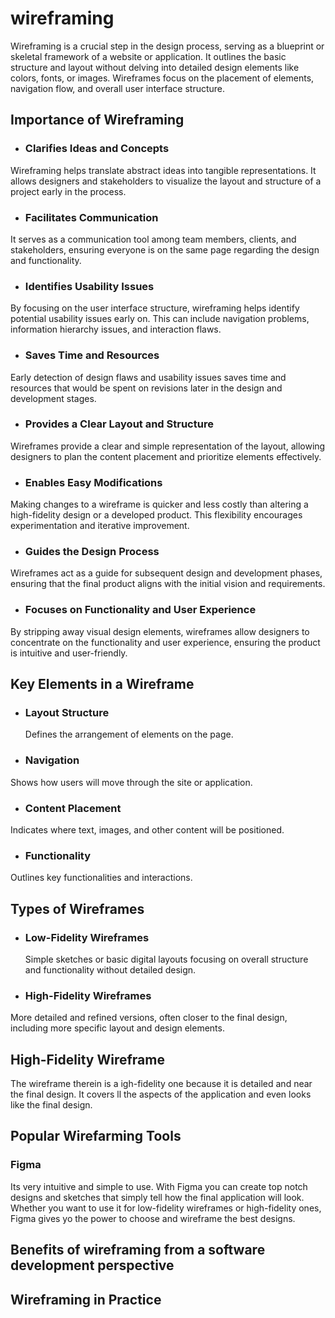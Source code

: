 # wireframing
Wireframing is a crucial step in the design process, serving as a blueprint or skeletal framework of a website or application. It outlines the basic structure and layout without delving into detailed design elements like colors, fonts, or images. Wireframes focus on the placement of elements, navigation flow, and overall user interface structure.
## Importance of Wireframing
- ### Clarifies Ideas and Concepts
Wireframing helps translate abstract ideas into tangible representations. It allows designers and stakeholders to visualize the layout and structure of a project early in the process.
- ### Facilitates Communication
It serves as a communication tool among team members, clients, and stakeholders, ensuring everyone is on the same page regarding the design and functionality.
- ### Identifies Usability Issues
By focusing on the user interface structure, wireframing helps identify potential usability issues early on. This can include navigation problems, information hierarchy issues, and interaction flaws.
- ### Saves Time and Resources
Early detection of design flaws and usability issues saves time and resources that would be spent on revisions later in the design and development stages.
- ### Provides a Clear Layout and Structure
Wireframes provide a clear and simple representation of the layout, allowing designers to plan the content placement and prioritize elements effectively.
- ### Enables Easy Modifications
Making changes to a wireframe is quicker and less costly than altering a high-fidelity design or a developed product. This flexibility encourages experimentation and iterative improvement.
- ### Guides the Design Process
Wireframes act as a guide for subsequent design and development phases, ensuring that the final product aligns with the initial vision and requirements.
- ### Focuses on Functionality and User Experience
By stripping away visual design elements, wireframes allow designers to concentrate on the functionality and user experience, ensuring the product is intuitive and user-friendly.

## Key Elements in a Wireframe
- ### Layout Structure
  Defines the arrangement of elements on the page.
- ### Navigation
 Shows how users will move through the site or application.
- ### Content Placement
 Indicates where text, images, and other content will be positioned.
- ### Functionality
 Outlines key functionalities and interactions.

## Types of Wireframes
- ### Low-Fidelity Wireframes
  Simple sketches or basic digital layouts focusing on overall structure and functionality without detailed design.
- ### High-Fidelity Wireframes
 More detailed and refined versions, often closer to the final design, including more specific layout and design elements.

## High-Fidelity Wireframe
The wireframe therein is a igh-fidelity one because it is detailed and near the final design. It covers ll the aspects of the application and even looks like the final design.

## Popular Wirefarming Tools
### Figma
Its very intuitive and simple to use. With Figma you can create top notch designs and sketches that simply tell how the final application will look. Whether you want to use it for low-fidelity wireframes or high-fidelity ones, Figma gives yo the power to choose and wireframe the best designs.

## Benefits of wireframing from a software development perspective

## Wireframing in Practice

















